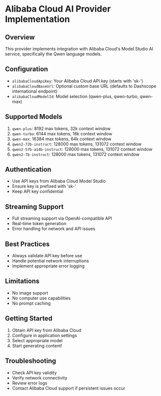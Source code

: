 # Alibaba Cloud AI Provider Implementation

## Overview
This provider implements integration with Alibaba Cloud's Model Studio AI service, specifically the Qwen language models.

## Configuration
- `alibabaCloudApiKey`: Your Alibaba Cloud API key (starts with 'sk-')
- `alibabaCloudBaseUrl`: Optional custom base URL (defaults to Dashscope international endpoint)
- `alibabaCloudModelId`: Model selection (qwen-plus, qwen-turbo, qwen-max)

## Supported Models
1. `qwen-plus`: 8192 max tokens, 32k context window
2. `qwen-turbo`: 6144 max tokens, 16k context window
3. `qwen-max`: 16384 max tokens, 64k context window
4. `qwen2-72b-instruct`: 128000 max tokens, 131072 context window
5. `qwen2-57b-a14b-instruct`: 128000 max tokens, 131072 context window
6. `qwen2-7b-instruct`: 128000 max tokens, 131072 context window

## Authentication
- Use API keys from Alibaba Cloud Model Studio
- Ensure key is prefixed with 'sk-'
- Keep API key confidential

## Streaming Support
- Full streaming support via OpenAI-compatible API
- Real-time token generation
- Error handling for network and API issues

## Best Practices
- Always validate API key before use
- Handle potential network interruptions
- Implement appropriate error logging

## Limitations
- No image support
- No computer use capabilities
- No prompt caching

## Getting Started
1. Obtain API key from Alibaba Cloud
2. Configure in application settings
3. Select appropriate model
4. Start generating content!

## Troubleshooting
- Check API key validity
- Verify network connectivity
- Review error logs
- Contact Alibaba Cloud support if persistent issues occur

